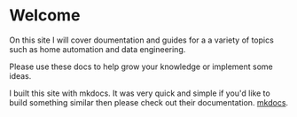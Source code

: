 
**Welcome**
==========

On this site I will cover doumentation and guides for a a variety of topics such as home automation and data engineering.

Please use these docs to help grow your knowledge or implement some ideas.

I built this site with mkdocs. It was very quick and simple if you'd like to build something similar then please check out their documentation. [mkdocs](https://www.mkdocs.org/getting-started/).


